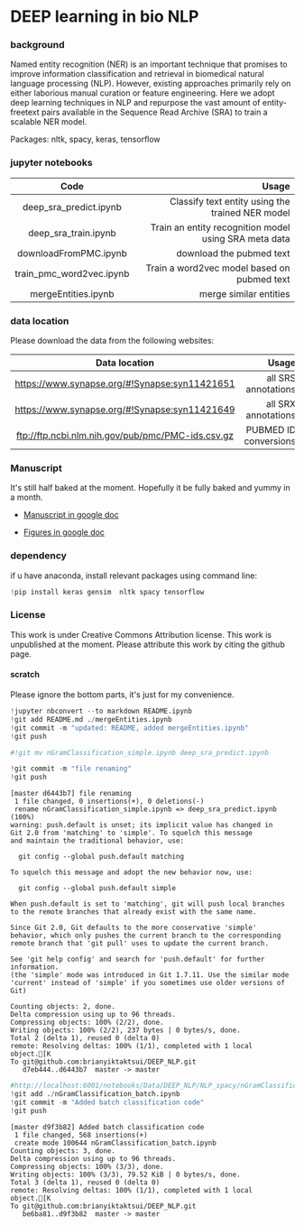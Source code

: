 
# DEEP learning in bio NLP

### background
Named entity recognition (NER) is an important technique that promises to improve information classification and retrieval in biomedical natural language processing (NLP). However, existing approaches primarily rely on either laborious manual curation or feature engineering. Here we adopt deep learning techniques in NLP and repurpose the vast amount of entity-freetext pairs available in the Sequence Read Archive (SRA) to train a scalable NER model. 


Packages: nltk, spacy, keras, tensorflow

###  jupyter notebooks

|Code| Usage| 
|:--------------:|------:|
|deep_sra_predict.ipynb|Classify text entity using the trained NER model|
|deep_sra_train.ipynb| Train an entity recognition model using SRA meta data |
|downloadFromPMC.ipynb|download the pubmed text|
|train_pmc_word2vec.ipynb| Train a word2vec model based on pubmed text|
|mergeEntities.ipynb| merge similar entities|

### data location 

Please download the data from the following websites:

|Data location| Usage|
|:--------------:|------:|
|https://www.synapse.org/#!Synapse:syn11421651 | all SRS annotations|
| https://www.synapse.org/#!Synapse:syn11421649 | all SRX annotations|
|ftp://ftp.ncbi.nlm.nih.gov/pub/pmc/PMC-ids.csv.gz|PUBMED ID conversions|

### Manuscript
It's still half baked at the moment. Hopefully it be fully baked and yummy in a month. 

* [Manuscript in google doc](https://docs.google.com/document/d/1sbm9L8-OCVZ_qoPqwZyedE5uL4I9k0Hg7znZn6El_l0/edit)

* [Figures in google doc](https://docs.google.com/presentation/d/1ibOSUvBroJp1_zET_pJOAOJ6aGRFVuYSWKJC5h4soKA/edit#slide=id.p)

### dependency
if u have anaconda, install relevant packages using command line: 




```python
!pip install keras gensim  nltk spacy tensorflow

```



### License
This work is under Creative Commons Attribution license. This work is unpublished at the moment. Please attribute this work by citing the github page. 


#### scratch
Please ignore the bottom parts, it's just for my convenience. 


```python
!jupyter nbconvert --to markdown README.ipynb
!git add README.md ./mergeEntities.ipynb
!git commit -m "updated: README, added mergeEntities.ipynb"
!git push 
```


```python
#!git mv nGramClassification_simple.ipynb deep_sra_predict.ipynb
```


```python
!git commit -m "file renaming"
!git push 
```

    [master d6443b7] file renaming
     1 file changed, 0 insertions(+), 0 deletions(-)
     rename nGramClassification_simple.ipynb => deep_sra_predict.ipynb (100%)
    warning: push.default is unset; its implicit value has changed in
    Git 2.0 from 'matching' to 'simple'. To squelch this message
    and maintain the traditional behavior, use:
    
      git config --global push.default matching
    
    To squelch this message and adopt the new behavior now, use:
    
      git config --global push.default simple
    
    When push.default is set to 'matching', git will push local branches
    to the remote branches that already exist with the same name.
    
    Since Git 2.0, Git defaults to the more conservative 'simple'
    behavior, which only pushes the current branch to the corresponding
    remote branch that 'git pull' uses to update the current branch.
    
    See 'git help config' and search for 'push.default' for further information.
    (the 'simple' mode was introduced in Git 1.7.11. Use the similar mode
    'current' instead of 'simple' if you sometimes use older versions of Git)
    
    Counting objects: 2, done.
    Delta compression using up to 96 threads.
    Compressing objects: 100% (2/2), done.
    Writing objects: 100% (2/2), 237 bytes | 0 bytes/s, done.
    Total 2 (delta 1), reused 0 (delta 0)
    remote: Resolving deltas: 100% (1/1), completed with 1 local object.[K
    To git@github.com:brianyiktaktsui/DEEP_NLP.git
       d7eb444..d6443b7  master -> master



```python
#http://localhost:6001/notebooks/Data/DEEP_NLP/NLP_spacy/nGramClassification_batch.ipynb
!git add ./nGramClassification_batch.ipynb
!git commit -m "Added batch classification code"
!git push 
```

    [master d9f3b82] Added batch classification code
     1 file changed, 568 insertions(+)
     create mode 100644 nGramClassification_batch.ipynb
    Counting objects: 3, done.
    Delta compression using up to 96 threads.
    Compressing objects: 100% (3/3), done.
    Writing objects: 100% (3/3), 79.52 KiB | 0 bytes/s, done.
    Total 3 (delta 1), reused 0 (delta 0)
    remote: Resolving deltas: 100% (1/1), completed with 1 local object.[K
    To git@github.com:brianyiktaktsui/DEEP_NLP.git
       be6ba81..d9f3b82  master -> master


